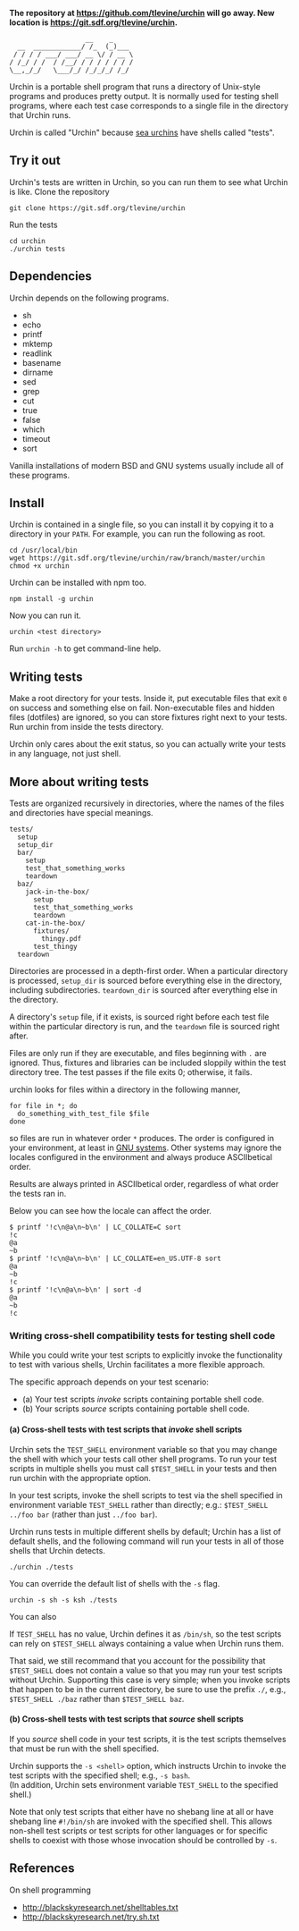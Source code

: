 **The repository at https://github.com/tlevine/urchin will go away. New location is https://git.sdf.org/tlevine/urchin.**

                       __    _     
      __  ____________/ /_  (_)___ 
     / / / / ___/ ___/ __ \/ / __ \
    / /_/ / /  / /__/ / / / / / / /
    \__,_/_/   \___/_/ /_/_/_/ /_/ 

Urchin is a portable shell program that runs a directory of Unix-style
programs and produces pretty output. It is normally used for testing
shell programs, where each test case corresponds to a single file in
the directory that Urchin runs.

Urchin is called "Urchin" because
[sea urchins](https://en.wikipedia.org/wiki/Sea_urchin)
have shells called "tests".

## Try it out
Urchin's tests are written in Urchin, so you can run them to see what Urchin
is like. Clone the repository

    git clone https://git.sdf.org/tlevine/urchin

Run the tests

    cd urchin
    ./urchin tests

## Dependencies
Urchin depends on the following programs.

* sh
* echo
* printf
* mktemp
* readlink
* basename
* dirname
* sed
* grep
* cut
* true
* false
* which
* timeout
* sort

Vanilla installations of modern BSD and GNU systems usually include all
of these programs.

## Install
Urchin is contained in a single file, so you can install it by copying it to a
directory in your `PATH`. For example, you can run the following as root.

    cd /usr/local/bin
    wget https://git.sdf.org/tlevine/urchin/raw/branch/master/urchin
    chmod +x urchin

Urchin can be installed with npm too.

    npm install -g urchin

Now you can run it.

    urchin <test directory>

Run `urchin -h` to get command-line help.

## Writing tests
Make a root directory for your tests. Inside it, put executable files that
exit `0` on success and something else on fail. Non-executable files and hidden
files (dotfiles) are ignored, so you can store fixtures right next to your
tests. Run urchin from inside the tests directory.

Urchin only cares about the exit status, so you can actually write your tests
in any language, not just shell.

## More about writing tests
Tests are organized recursively in directories, where the names of the files
and directories have special meanings.

    tests/
      setup
      setup_dir
      bar/
        setup
        test_that_something_works
        teardown
      baz/
        jack-in-the-box/
          setup
          test_that_something_works
          teardown
        cat-in-the-box/
          fixtures/
            thingy.pdf
          test_thingy
      teardown

Directories are processed in a depth-first order. When a particular directory
is processed, `setup_dir` is sourced before everything else in the directory,
including subdirectories. `teardown_dir` is sourced after everything else in
the directory.

A directory's `setup` file, if it exists, is sourced right before each test
file within the particular directory is run, and the `teardown` file is
sourced right after.

Files are only run if they are executable, and files beginning with `.` are
ignored. Thus, fixtures and libraries can be included sloppily within the test
directory tree. The test passes if the file exits 0; otherwise, it fails.

urchin looks for files within a directory in the following manner,

    for file in *; do
      do_something_with_test_file $file
    done

so files are run in whatever order `*` produces. The order is
configured in your environment, at least in
[GNU systems](https://www.gnu.org/software/coreutils/faq/coreutils-faq.html#Sort-does-not-sort-in-normal-order_0021).
Other systems may ignore the locales configured in the environment and
always produce ASCIIbetical order.

Results are always printed in ASCIIbetical order, regardless of what
order the tests ran in.

Below you can see how the locale can affect the order.

    $ printf '!c\n@a\n~b\n' | LC_COLLATE=C sort
    !c
    @a
    ~b
    $ printf '!c\n@a\n~b\n' | LC_COLLATE=en_US.UTF-8 sort
    @a
    ~b
    !c
    $ printf '!c\n@a\n~b\n' | sort -d
    @a
    ~b
    !c

### Writing cross-shell compatibility tests for testing shell code

While you could write your test scripts to explicitly invoke the functionality
to test with various shells, Urchin facilitates a more flexible approach.

The specific approach depends on your test scenario:

* (a) Your test scripts _invoke_ scripts containing portable shell code.
* (b) Your scripts _source_ scripts containing portable shell code.

#### (a) Cross-shell tests with test scripts that _invoke_ shell scripts
Urchin sets the `TEST_SHELL` environment variable so that you may change the
shell with which your tests call other shell programs. To run your test
scripts in multiple shells you must call `$TEST_SHELL` in your tests and then
run urchin with the appropriate option.

In your test scripts, invoke the shell scripts to test via the shell
specified in environment variable `TEST_SHELL` rather than directly;
e.g.: `$TEST_SHELL ../foo bar` (rather than just `../foo bar`).  

Urchin runs tests in multiple different shells by default; Urchin has a
list of default shells, and the following command will run your tests in
all of those shells that Urchin detects.

    ./urchin ./tests

You can override the default list of shells with the `-s` flag.

    urchin -s sh -s ksh ./tests

You can also 

If `TEST_SHELL` has no value, Urchin defines it as `/bin/sh`, so the test
scripts can rely on `$TEST_SHELL` always containing a value when Urchin runs
them.

That said, we still recommand that you account for the possibility that
`$TEST_SHELL` does not contain a value so that you may run your test scripts
without Urchin. Supporting this case is very simple; when you invoke scripts
that happen to be in the current directory, be sure to use the prefix `./`,
e.g., `$TEST_SHELL ./baz` rather than `$TEST_SHELL baz`.

#### (b) Cross-shell tests with test scripts that _source_ shell scripts
If you _source_ shell code in your test scripts, it is the test scripts
themselves that must be run with the shell specified.

Urchin supports the `-s <shell>` option, which instructs
Urchin to invoke the test scripts with the specified shell; e.g., `-s bash`.  
(In addition, Urchin sets environment variable `TEST_SHELL` to the specified
shell.)

Note that only test scripts that either have no shebang line at all or
have shebang line `#!/bin/sh` are invoked with the specified shell.
This allows non-shell test scripts or test scripts for other languages
or for specific shells to coexist with those whose invocation should be
controlled by `-s`.

## References

On shell programming

* http://blackskyresearch.net/shelltables.txt
* http://blackskyresearch.net/try.sh.txt
